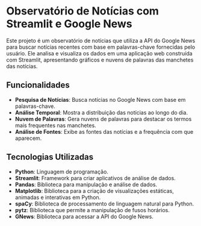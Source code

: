 # Observatório de Notícias com Streamlit e Google News

Este projeto é um observatório de notícias que utiliza a API do Google News para buscar notícias recentes com base em palavras-chave fornecidas pelo usuário. Ele analisa e visualiza os dados em uma aplicação web construída com Streamlit, apresentando gráficos e nuvens de palavras das manchetes das notícias.

## Funcionalidades

- **Pesquisa de Notícias**: Busca notícias no Google News com base em palavras-chave.
- **Análise Temporal**: Mostra a distribuição das notícias ao longo do dia.
- **Nuvem de Palavras**: Gera nuvens de palavras para destacar os termos mais frequentes nas manchetes.
- **Análise de Fontes**: Exibe as fontes das notícias e a frequência com que aparecem.

## Tecnologias Utilizadas

- **Python**: Linguagem de programação.
- **Streamlit**: Framework para criar aplicativos de análise de dados.
- **Pandas**: Biblioteca para manipulação e análise de dados.
- **Matplotlib**: Biblioteca para a criação de visualizações estáticas, animadas e interativas em Python.
- **spaCy**: Biblioteca de processamento de linguagem natural para Python.
- **pytz**: Biblioteca que permite a manipulação de fusos horários.
- **GNews**: Biblioteca para acessar a API do Google News.